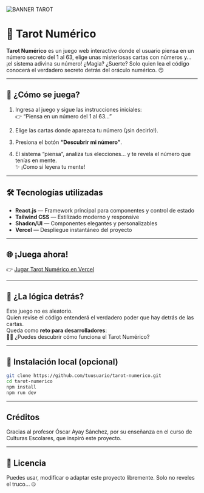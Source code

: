 ![BANNER TAROT](https://github.com/user-attachments/assets/deed6e12-cc78-4319-9974-8140b8a0b33b)
# 🔮 Tarot Numérico

**Tarot Numérico** es un juego web interactivo donde el usuario piensa en un número secreto del 1 al 63, elige unas misteriosas cartas con números y... ¡el sistema adivina su número! ¿Magia? ¿Suerte? Solo quien lea el código conocerá el verdadero secreto detrás del oráculo numérico. 😏

---

## 🎴 ¿Cómo se juega?

1. Ingresa al juego y sigue las instrucciones iniciales:  
   👉 “Piensa en un número del 1 al 63...”

2. Elige las cartas donde aparezca tu número (¡sin decirlo!).

3. Presiona el botón **“Descubrir mi número”**.

4. El sistema “piensa”, analiza tus elecciones... y te revela el número que tenías en mente.  
   ✨ ¡Como si leyera tu mente!

---

## 🛠️ Tecnologías utilizadas

- **React.js** — Framework principal para componentes y control de estado
- **Tailwind CSS** — Estilizado moderno y responsive
- **Shadcn/UI** — Componentes elegantes y personalizables
- **Vercel** — Despliegue instantáneo del proyecto

---

## 🌐 ¡Juega ahora!

👉 [Jugar Tarot Numérico en Vercel](https://tarot-numerico.vercel.app/)

---

## 🧠 ¿La lógica detrás?

Este juego no es aleatorio.  
Quien revise el código entenderá el verdadero poder que hay detrás de las cartas.  
Queda como **reto para desarrolladores**:  
🕵️‍♂️ ¿Puedes descubrir cómo funciona el Tarot Numérico?

---

## 📂 Instalación local (opcional)

```bash
git clone https://github.com/tuusuario/tarot-numerico.git
cd tarot-numerico
npm install
npm run dev
```

---

## Créditos

Gracias al profesor Óscar Ayay Sánchez, por su enseñanza en el curso de Culturas Escolares, que inspiró este proyecto.

---

## 📄 Licencia

Puedes usar, modificar o adaptar este proyecto libremente.
Solo no reveles el truco… 🤐